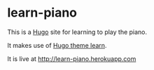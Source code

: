 # learn-piano
This is a [Hugo](https://gohugo.io) site for learning to play the piano.

It makes use of [Hugo theme learn](http://themes.gohugo.io/hugo-theme-learn/).

It is live at http://learn-piano.herokuapp.com
